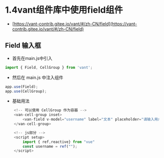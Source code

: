 # 1.4vant组件库中使用field组件

- [https://vant-contrib.gitee.io/vant/#/zh-CN/field](https://vant-contrib.gitee.io/vant/#/zh-CN/field)

## Field 输入框

- 首先在main.js中引入

```js
import { Field, CellGroup } from 'vant';
```

- 然后在 main.js 中注入组件

```js
app.use(Field);
app.use(CellGroup);
```

- 基础用法

```js
    <!-- 可以使用 CellGroup 作为容器 -->
    <van-cell-group inset>
        <van-field v-model="username" label="文本" placeholder="请输入用户名" />
    </van-cell-group>

    <!-- js部分 -->
    <script setup>
        import { ref,reactive} from "vue"
        const username = ref("");
    </script>
```
